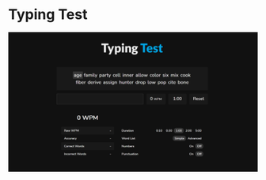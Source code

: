 # Typing Test

![alt text](https://github.com/jmcammond/typetest/blob/main/images/screenshot.png?raw=true)